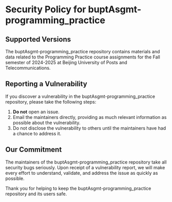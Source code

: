 # Security Policy for buptAsgmt-programming_practice

## Supported Versions

The buptAsgmt-programming_practice repository contains materials and data related to the Programming Practice course assignments for the Fall semester of 2024-2025 at Beijing University of Posts and Telecommunications.

## Reporting a Vulnerability

If you discover a vulnerability in the buptAsgmt-programming_practice repository, please take the following steps:

1. **Do not** open an issue.
2. Email the maintainers directly, providing as much relevant information as possible about the vulnerability.
3. Do not disclose the vulnerability to others until the maintainers have had a chance to address it.

## Our Commitment

The maintainers of the buptAsgmt-programming_practice repository take all security bugs seriously. Upon receipt of a vulnerability report, we will make every effort to understand, validate, and address the issue as quickly as possible.

Thank you for helping to keep the buptAsgmt-programming_practice repository and its users safe.

